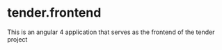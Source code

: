 # tender.frontend
This is an angular 4 application that serves as the frontend of the tender project
